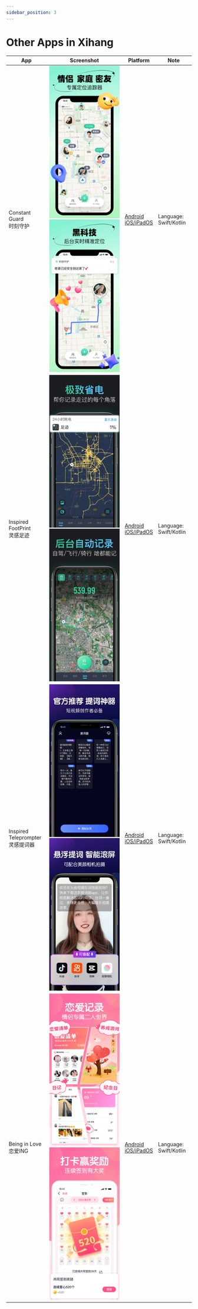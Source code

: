 ```yaml
---
sidebar_position: 3
---
```


# Other Apps in Xihang

| App | Screenshot | Platform | Note |
|----------|----------|----------|----------|
| Constant Guard<br/>时刻守护 | ![screenshot](/img/apps_11_01.jpeg) ![screenshot](/img/apps_11_02.jpeg) | [Android](https://apkpure.com/cn/shi-ke-shou-hu/com.xihang.sksh)<br/>[iOS/iPadOS](https://apps.apple.com/us/app/%E6%97%B6%E5%88%BB%E5%AE%88%E6%8A%A4-%E6%83%85%E4%BE%A3%E5%AE%B6%E5%BA%AD%E6%89%8B%E6%9C%BA%E5%AE%9A%E4%BD%8D%E5%99%A8%E5%AE%9E%E6%97%B6gps/id1451287165) | Language: Swift/Kotlin |
| Inspired FootPrint<br/>灵感足迹 | ![screenshot](/img/apps_12_01.jpeg) ![screenshot](/img/apps_12_02.jpeg) | [Android](https://apkpure.com/cn/zu-ji/com.xihang.footprint)<br/>[iOS/iPadOS](https://apps.apple.com/us/app/footprint-record-travel-tracks/id1539411511) | Language: Swift/Kotlin |
| Inspired Teleprompter<br/>灵感提词器 | ![screenshot](/img/apps_13_01.jpeg) ![screenshot](/img/apps_13_02.jpeg) | [Android](https://apkpure.com/cn/zhuan-ye-ti-ci-qi/com.xihang.teleprompter)<br/>[iOS/iPadOS](https://apps.apple.com/us/app/%E6%8F%90%E8%AF%8D%E5%99%A8-%E7%9B%B4%E6%92%AD%E5%8A%A9%E6%89%8B%E5%8F%A3%E6%92%AD%E7%9F%AD%E8%A7%86%E9%A2%91%E6%8B%8D%E6%91%84%E8%BD%AF%E4%BB%B6/id1513916989) | Language: Swift/Kotlin |
| Being in Love<br/>恋爱ING | ![screenshot](/img/apps_14_01.jpeg) ![screenshot](/img/apps_14_02.jpeg) | [Android](https://apkpure.com/%E6%81%8B%E7%88%B1ing/com.qufaya.couple)<br/>[iOS/iPadOS](https://apps.apple.com/us/app/%E6%81%8B%E7%88%B1ing-%E6%83%85%E4%BE%A3%E5%BF%85%E5%A4%87%E7%88%B1%E6%83%85%E6%97%A5%E8%AE%B0%E8%BD%AF%E4%BB%B6/id1442081643) | Language: Swift/Kotlin |
